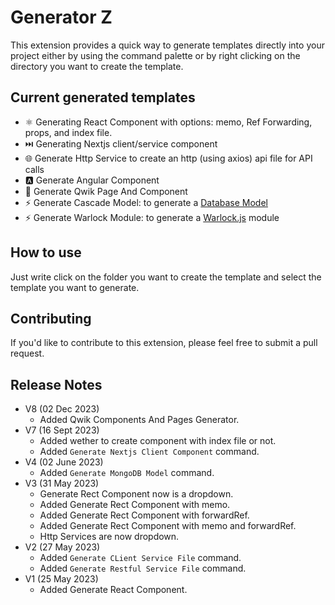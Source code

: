 # Generator Z

This extension provides a quick way to generate templates directly into your project either by using the command palette or by right clicking on the directory you want to create the template.

## Current generated templates

- ⚛️ Generating React Component with options: memo, Ref Forwarding, props, and index file.
- ⏭️ Generating Nextjs client/service component
- 🌐 Generate Http Service to create an http (using axios) api file for API calls
- 🅰️ Generate Angular Component
- 🚀 Generate Qwik Page And Component
- ⚡ Generate Cascade Model: to generate a [Database Model](https://warlock.js.org/docs/cascade/getting-started/introduction/)
- ⚡ Generate Warlock Module: to generate a [Warlock.js](https://warlock.js.org) module

## How to use

Just write click on the folder you want to create the template and select the template you want to generate.

## Contributing

If you'd like to contribute to this extension, please feel free to submit a pull request.

## Release Notes

- V8 (02 Dec 2023)
  - Added Qwik Components And Pages Generator.
- V7 (16 Sept 2023)
  - Added wether to create component with index file or not.
  - Added `Generate Nextjs Client Component` command.
- V4 (02 June 2023)
  - Added `Generate MongoDB Model` command.
- V3 (31 May 2023)
  - Generate Rect Component now is a dropdown.
  - Added Generate Rect Component with memo.
  - Added Generate Rect Component with forwardRef.
  - Added Generate Rect Component with memo and forwardRef.
  - Http Services are now dropdown.
- V2 (27 May 2023)
  - Added `Generate CLient Service File` command.
  - Added `Generate Restful Service File` command.
- V1 (25 May 2023)
  - Added Generate React Component.

